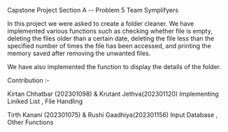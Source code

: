 Capstone Project
Section A -- Problem 5
Team Symplifyers

In this project we were asked to create a folder cleaner. We have implemented various functions such as 
checking whether file is empty, deleting the files older than a certain date, deleting the file less than
the specified number of times the file has been accessed, and printing the memory saved after removing the
unwanted files. 

We have also implemented the function to display the details of the folder.

Contribution :-

Kirtan Chhatbar (202301098)  &  Krutant Jethva(202301120)
Implementing Liniked List , File Handling 

Tirth Kanani (202301075)  &  Rushi Gaadhiya(202301156)
Input Database , Other Functions
